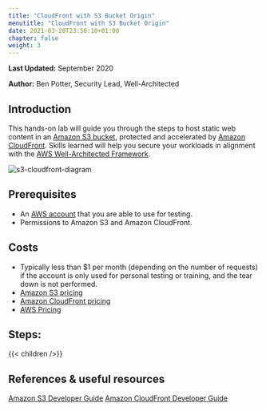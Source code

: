 ```yaml
---
title: "CloudFront with S3 Bucket Origin"
menutitle: "CloudFront with S3 Bucket Origin"
date: 2021-03-28T23:50:10+01:00
chapter: false
weight: 3
---
```


**Last Updated:** September 2020

**Author:** Ben Potter, Security Lead, Well-Architected

## Introduction

This hands-on lab will guide you through the steps to host static web content in an [Amazon S3 bucket](https://aws.amazon.com/s3/), protected and accelerated by [Amazon CloudFront](https://aws.amazon.com/cloudfront). Skills learned will help you secure your workloads in alignment with the [AWS Well-Architected Framework](https://aws.amazon.com/architecture/well-architected/).

![s3-cloudfront-diagram](/Security/100_CloudFront_with_S3_Bucket_Origin/Images/s3-cloudfront-diagram.png)

## Prerequisites

- An [AWS account](https://portal.aws.amazon.com/gp/aws/developer/registration/index.html) that you are able to use for testing.
- Permissions to Amazon S3 and Amazon CloudFront.

## Costs

- Typically less than $1 per month (depending on the number of requests) if the account is only used for personal testing or training, and the tear down is not performed.
- [Amazon S3 pricing](https://aws.amazon.com/s3/pricing/)
- [Amazon CloudFront pricing](https://aws.amazon.com/cloudfront/pricing/)
- [AWS Pricing](https://aws.amazon.com/pricing/)

## Steps:

{{< children  />}}

## References & useful resources

[Amazon S3 Developer Guide](https://docs.aws.amazon.com/AmazonS3/latest/dev/Welcome.html)
[Amazon CloudFront Developer Guide](https://docs.aws.amazon.com/AmazonCloudFront/latest/DeveloperGuide/Introduction.html)
